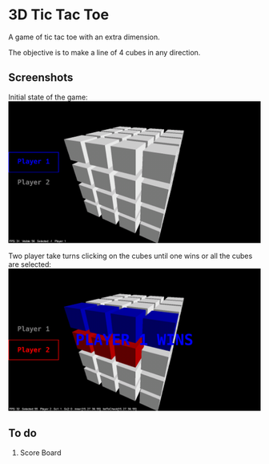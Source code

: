 # 3D Tic Tac Toe
A game of tic tac toe with an extra dimension.

The objective is to make a line of 4 cubes in any direction.

## Screenshots
Initial state of the game:
![](https://github.com/tesladodger/3D_TicTacToe/blob/master/screenshots/Screenshot_20190317-140702.png)

Two player take turns clicking on the cubes until one wins or all the cubes are selected:
![](https://github.com/tesladodger/3D_TicTacToe/blob/master/screenshots/Screenshot_20190319-115710.png)

## To do

1. Score Board